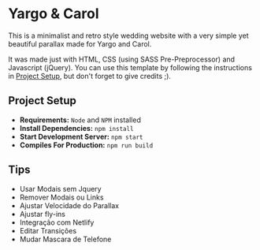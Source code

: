 # Yargo & Carol
This is a minimalist and retro style wedding website with a very simple yet beautiful parallax made for Yargo and Carol.

It was made just with HTML, CSS (using SASS Pre-Preprocessor) and Javascript (jQuery).
You can use this template by following the instructions in [Project Setup](#project-setup), but don't forget to give credits ;).  

## Project Setup
-  **Requirements:**  `Node` and `NPM` installed
-  **Install Dependencies:**  `npm install`
-  **Start Development Server:**  `npm start`
-  **Compiles For Production:**  `npm run build`


## Tips
- Usar Modais sem Jquery
- Remover Modais ou Links
- Ajustar Velocidade do Parallax
- Ajustar fly-ins
- Integração com Netlify
- Editar Transições
- Mudar Mascara de Telefone
